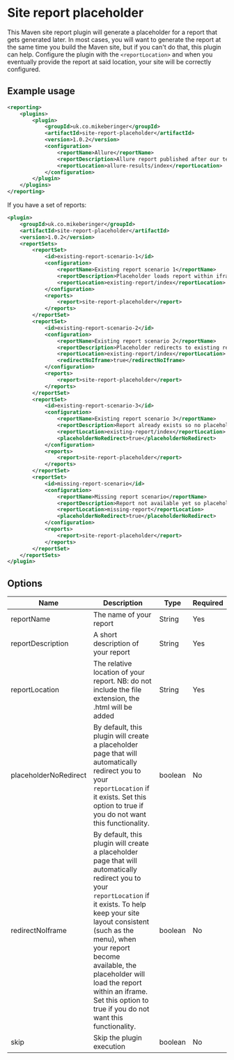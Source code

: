 # Site report placeholder

This Maven site report plugin will generate a placeholder for a report that gets generated later. In most cases, you will want to generate the report at the same time you build the Maven site, but if you can't do that, this plugin can help. Configure the plugin with the `<reportLocation>` and when you eventually provide the report at said location, your site will be correctly configured.

## Example usage

```xml
<reporting>
    <plugins>
        <plugin>
            <groupId>uk.co.mikeberinger</groupId>
            <artifactId>site-report-placeholder</artifactId>
            <version>1.0.2</version>
            <configuration>
                <reportName>Allure</reportName>
                <reportDescription>Allure report published after our test suites have been run</reportDescription>
                <reportLocation>allure-results/index</reportLocation>
            </configuration>
        </plugin>
    </plugins>
</reporting>
```

If you have a set of reports:

```xml
<plugin>
    <groupId>uk.co.mikeberinger</groupId>
    <artifactId>site-report-placeholder</artifactId>
    <version>1.0.2</version>
    <reportSets>
        <reportSet>
            <id>existing-report-scenario-1</id>
            <configuration>
                <reportName>Existing report scenario 1</reportName>
                <reportDescription>Placeholder loads report within iframe</reportDescription>
                <reportLocation>existing-report/index</reportLocation>
            </configuration>
            <reports>
                <report>site-report-placeholder</report>
            </reports>
        </reportSet>
        <reportSet>
            <id>existing-report-scenario-2</id>
            <configuration>
                <reportName>Existing report scenario 2</reportName>
                <reportDescription>Placeholder redirects to existing report</reportDescription>
                <reportLocation>existing-report/index</reportLocation>
                <redirectNoIframe>true</redirectNoIframe>
            </configuration>
            <reports>
                <report>site-report-placeholder</report>
            </reports>
        </reportSet>
        <reportSet>
            <id>existing-report-scenario-3</id>
            <configuration>
                <reportName>Existing report scenario 3</reportName>
                <reportDescription>Report already exists so no placeholder is created</reportDescription>
                <reportLocation>existing-report/index</reportLocation>
                <placeholderNoRedirect>true</placeholderNoRedirect>
            </configuration>
            <reports>
                <report>site-report-placeholder</report>
            </reports>
        </reportSet>
        <reportSet>
            <id>missing-report-scenario</id>
            <configuration>
                <reportName>Missing report scenario</reportName>
                <reportDescription>Report not available yet so placeholder created</reportDescription>
                <reportLocation>missing-report</reportLocation>
                <placeholderNoRedirect>true</placeholderNoRedirect>
            </configuration>
            <reports>
                <report>site-report-placeholder</report>
            </reports>
        </reportSet>
    </reportSets>
</plugin>
```

## Options

| Name                  | Description                                                                                                                                                                                                                                                                                                                                              | Type    | Required |
|-----------------------|----------------------------------------------------------------------------------------------------------------------------------------------------------------------------------------------------------------------------------------------------------------------------------------------------------------------------------------------------------|---------|----------|
| reportName            | The name of your report                                                                                                                                                                                                                                                                                                                                  | String  | Yes      |
| reportDescription     | A short description of your report                                                                                                                                                                                                                                                                                                                       | String  | Yes      |
| reportLocation        | The relative location of your report. NB: do not include the file extension, the .html will be added                                                                                                                                                                                                                                                     | String  | Yes      |
| placeholderNoRedirect | By default, this plugin will create a placeholder page that will automatically redirect you to your `reportLocation` if it exists. Set this option to true if you do not want this functionality.                                                                                                                                                        | boolean | No       |
| redirectNoIframe      | By default, this plugin will create a placeholder page that will automatically redirect you to your `reportLocation` if it exists. To help keep your site layout consistent (such as the menu), when your report become available, the placeholder will load the report within an iframe. Set this option to true if you do not want this functionality. | boolean | No       |
| skip                  | Skip the plugin execution                                                                                                                                                                                                                                                                                                                                | boolean | No       |